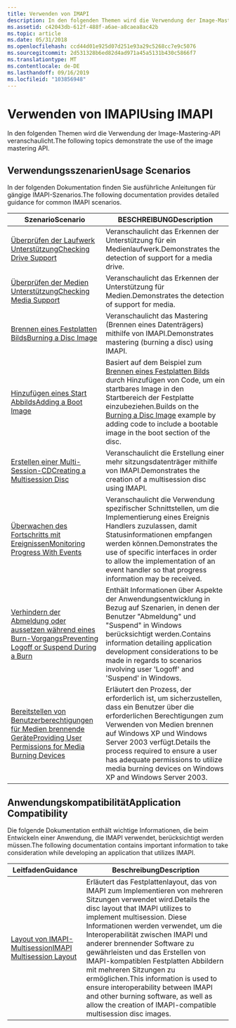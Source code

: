 ```yaml
---
title: Verwenden von IMAPI
description: In den folgenden Themen wird die Verwendung der Image-Mastering-API veranschaulicht.
ms.assetid: c42043db-612f-488f-a6ae-a8caea8ac42b
ms.topic: article
ms.date: 05/31/2018
ms.openlocfilehash: ccd44d01e925d07d251e93a29c5268cc7e9c5076
ms.sourcegitcommit: 2d531328b6ed82d4ad971a45a5131b430c5866f7
ms.translationtype: MT
ms.contentlocale: de-DE
ms.lasthandoff: 09/16/2019
ms.locfileid: "103856948"
---
```

# <a name="using-imapi"></a><span data-ttu-id="930f9-103">Verwenden von IMAPI</span><span class="sxs-lookup"><span data-stu-id="930f9-103">Using IMAPI</span></span>

<span data-ttu-id="930f9-104">In den folgenden Themen wird die Verwendung der Image-Mastering-API veranschaulicht.</span><span class="sxs-lookup"><span data-stu-id="930f9-104">The following topics demonstrate the use of the image mastering API.</span></span>

## <a name="usage-scenarios"></a><span data-ttu-id="930f9-105">Verwendungsszenarien</span><span class="sxs-lookup"><span data-stu-id="930f9-105">Usage Scenarios</span></span>

<span data-ttu-id="930f9-106">In der folgenden Dokumentation finden Sie ausführliche Anleitungen für gängige IMAPI-Szenarios.</span><span class="sxs-lookup"><span data-stu-id="930f9-106">The following documentation provides detailed guidance for common IMAPI scenarios.</span></span>



| <span data-ttu-id="930f9-107">Szenario</span><span class="sxs-lookup"><span data-stu-id="930f9-107">Scenario</span></span>                                                                                                         | <span data-ttu-id="930f9-108">BESCHREIBUNG</span><span class="sxs-lookup"><span data-stu-id="930f9-108">Description</span></span>                                                                                                                                                           |
|------------------------------------------------------------------------------------------------------------------|-----------------------------------------------------------------------------------------------------------------------------------------------------------------------|
| [<span data-ttu-id="930f9-109">Überprüfen der Laufwerk Unterstützung</span><span class="sxs-lookup"><span data-stu-id="930f9-109">Checking Drive Support</span></span>](checking-drive-support.md)                                                             | <span data-ttu-id="930f9-110">Veranschaulicht das Erkennen der Unterstützung für ein Medienlaufwerk.</span><span class="sxs-lookup"><span data-stu-id="930f9-110">Demonstrates the detection of support for a media drive.</span></span><br/>                                                                                                   |
| [<span data-ttu-id="930f9-111">Überprüfen der Medien Unterstützung</span><span class="sxs-lookup"><span data-stu-id="930f9-111">Checking Media Support</span></span>](checking-media-support.md)                                                             | <span data-ttu-id="930f9-112">Veranschaulicht das Erkennen der Unterstützung für Medien.</span><span class="sxs-lookup"><span data-stu-id="930f9-112">Demonstrates the detection of support for media.</span></span><br/>                                                                                                           |
| [<span data-ttu-id="930f9-113">Brennen eines Festplatten Bilds</span><span class="sxs-lookup"><span data-stu-id="930f9-113">Burning a Disc Image</span></span>](burning-a-disc.md)                                                                       | <span data-ttu-id="930f9-114">Veranschaulicht das Mastering (Brennen eines Datenträgers) mithilfe von IMAPI.</span><span class="sxs-lookup"><span data-stu-id="930f9-114">Demonstrates mastering (burning a disc) using IMAPI.</span></span><br/>                                                                                                       |
| [<span data-ttu-id="930f9-115">Hinzufügen eines Start Abbilds</span><span class="sxs-lookup"><span data-stu-id="930f9-115">Adding a Boot Image</span></span>](adding-a-boot-image.md)                                                                   | <span data-ttu-id="930f9-116">Basiert auf dem Beispiel zum [Brennen eines Festplatten Bilds](burning-a-disc.md) durch Hinzufügen von Code, um ein startbares Image in den Startbereich der Festplatte einzubeziehen.</span><span class="sxs-lookup"><span data-stu-id="930f9-116">Builds on the [Burning a Disc Image](burning-a-disc.md) example by adding code to include a bootable image in the boot section of the disc.</span></span><br/>               |
| [<span data-ttu-id="930f9-117">Erstellen einer Multi-Session-CD</span><span class="sxs-lookup"><span data-stu-id="930f9-117">Creating a Multisession Disc</span></span>](creating-a-multisession-disc.md)                                                 | <span data-ttu-id="930f9-118">Veranschaulicht die Erstellung einer mehr sitzungsdatenträger mithilfe von IMAPI.</span><span class="sxs-lookup"><span data-stu-id="930f9-118">Demonstrates the creation of a multisession disc using IMAPI.</span></span><br/>                                                                                              |
| [<span data-ttu-id="930f9-119">Überwachen des Fortschritts mit Ereignissen</span><span class="sxs-lookup"><span data-stu-id="930f9-119">Monitoring Progress With Events</span></span>](monitoring-progress-with-events.md)                                           | <span data-ttu-id="930f9-120">Veranschaulicht die Verwendung spezifischer Schnittstellen, um die Implementierung eines Ereignis Handlers zuzulassen, damit Statusinformationen empfangen werden können.</span><span class="sxs-lookup"><span data-stu-id="930f9-120">Demonstrates the use of specific interfaces in order to allow the implementation of an event handler so that progress information may be received.</span></span> <br/>        |
| [<span data-ttu-id="930f9-121">Verhindern der Abmeldung oder aussetzen während eines Burn-Vorgangs</span><span class="sxs-lookup"><span data-stu-id="930f9-121">Preventing Logoff or Suspend During a Burn</span></span>](preventing-logoff-or-suspend-during-a-burn.md)                     | <span data-ttu-id="930f9-122">Enthält Informationen über Aspekte der Anwendungsentwicklung in Bezug auf Szenarien, in denen der Benutzer "Abmeldung" und "Suspend" in Windows berücksichtigt werden.</span><span class="sxs-lookup"><span data-stu-id="930f9-122">Contains information detailing application development considerations to be made in regards to scenarios involving user 'Logoff' and 'Suspend' in Windows.</span></span><br/> |
| [<span data-ttu-id="930f9-123">Bereitstellen von Benutzerberechtigungen für Medien brennende Geräte</span><span class="sxs-lookup"><span data-stu-id="930f9-123">Providing User Permissions for Media Burning Devices</span></span>](providing-user-permissions-for-media-burning-devices.md) | <span data-ttu-id="930f9-124">Erläutert den Prozess, der erforderlich ist, um sicherzustellen, dass ein Benutzer über die erforderlichen Berechtigungen zum Verwenden von Medien brennen auf Windows XP und Windows Server 2003 verfügt.</span><span class="sxs-lookup"><span data-stu-id="930f9-124">Details the process required to ensure a user has adequate permissions to utilize media burning devices on Windows XP and Windows Server 2003.</span></span><br/>             |



 

## <a name="application-compatibility"></a><span data-ttu-id="930f9-125">Anwendungskompatibilität</span><span class="sxs-lookup"><span data-stu-id="930f9-125">Application Compatibility</span></span>

<span data-ttu-id="930f9-126">Die folgende Dokumentation enthält wichtige Informationen, die beim Entwickeln einer Anwendung, die IMAPI verwendet, berücksichtigt werden müssen.</span><span class="sxs-lookup"><span data-stu-id="930f9-126">The following documentation contains important information to take consideration while developing an application that utilizes IMAPI.</span></span>



| <span data-ttu-id="930f9-127">Leitfaden</span><span class="sxs-lookup"><span data-stu-id="930f9-127">Guidance</span></span>                                                   | <span data-ttu-id="930f9-128">Beschreibung</span><span class="sxs-lookup"><span data-stu-id="930f9-128">Description</span></span>                                                                                                                                                                                                                                                 |
|------------------------------------------------------------|-------------------------------------------------------------------------------------------------------------------------------------------------------------------------------------------------------------------------------------------------------------|
| [<span data-ttu-id="930f9-129">Layout von IMAPI-Multisession</span><span class="sxs-lookup"><span data-stu-id="930f9-129">IMAPI Multisession Layout</span></span>](imapi-multisession-layout.md) | <span data-ttu-id="930f9-130">Erläutert das Festplattenlayout, das von IMAPI zum Implementieren von mehreren Sitzungen verwendet wird.</span><span class="sxs-lookup"><span data-stu-id="930f9-130">Details the disc layout that IMAPI utilizes to implement multisession.</span></span> <span data-ttu-id="930f9-131">Diese Informationen werden verwendet, um die Interoperabilität zwischen IMAPI und anderer brennender Software zu gewährleisten und das Erstellen von IMAPI-kompatiblen Festplatten Abbildern mit mehreren Sitzungen zu ermöglichen.</span><span class="sxs-lookup"><span data-stu-id="930f9-131">This information is used to ensure interoperability between IMAPI and other burning software, as well as allow the creation of IMAPI-compatible multisession disc images.</span></span><br/> |



 

 

 





